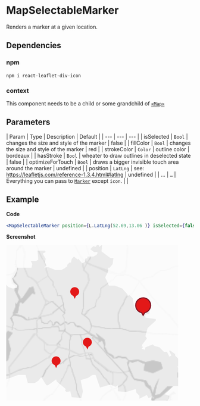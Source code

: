 # MapSelectableMarker

Renders a marker at a given location.
## Dependencies

### npm

```
npm i react-leaflet-div-icon
```

### context

This component needs to be a child or some grandchild of [`<Map>`](https://react-leaflet.js.org/docs/en/components.html#map)

## Parameters

| Param | Type | Description | Default |
| --- | --- | --- |
| isSelected | `Bool` | changes the size and style of the marker | false |
| fillColor | `Bool` | changes the size and style of the marker | red |
| strokeColor | `Color` | outline color | bordeaux |
| hasStroke | `Bool` | wheater to draw outlines in deselected state | false |
| optimizeForTouch | `Bool` | draws a bigger invisible touch area around the marker | undefined |
| position | `LatLng` | see: https://leafletjs.com/reference-1.3.4.html#latlng | undefined |
| … | `…` | Everything you can pass to [`Marker`](https://leafletjs.com/reference-1.3.4.html#marker) except `icon`. | |

## Example

**Code**

```jsx
<MapSelectableMarker position={L.LatLng(52.69,13.06 )} isSelected={false} optimizeForTouch={isTouchEnabled} />
```

**Screenshot**

![](./example.png)